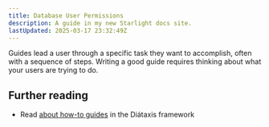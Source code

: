 ```yaml
---
title: Database User Permissions
description: A guide in my new Starlight docs site.
lastUpdated: 2025-03-17 23:32:49Z
---
```


Guides lead a user through a specific task they want to accomplish, often with a sequence of steps.
Writing a good guide requires thinking about what your users are trying to do.

## Further reading

- Read [about how-to guides](https://diataxis.fr/how-to-guides/) in the Diátaxis framework

